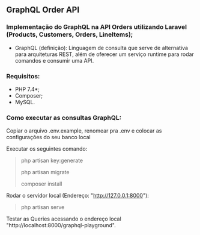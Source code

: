 ## GraphQL Order API

### Implementação do GraphQL na API Orders utilizando Laravel (Products, Customers, Orders, LineItems);

* GraphQL (definição): Linguagem de consulta que serve de alternativa para arquiteturas REST, além de oferecer um serviço runtime para rodar comandos e consumir uma API.

### Requisitos:
- PHP 7.4*;
- Composer;
- MySQL.

### Como executar as consultas GraphQL:
Copiar o arquivo .env.example, renomear pra .env e colocar as configurações do seu banco local

Executar os seguintes comando:
> php artisan key:generate
> 
> php artisan migrate
> 
> composer install

Rodar o servidor local (Endereço: "http://127.0.0.1:8000"): 

> php artisan serve

Testar as Queries acessando o endereço local "http://localhost:8000/graphql-playground".

